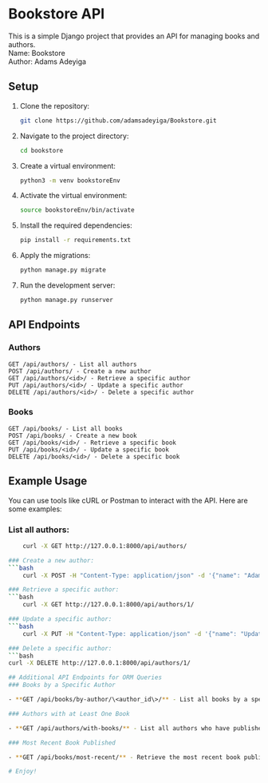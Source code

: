 # Bookstore API

This is a simple Django project that provides an API for managing books and authors.
<br>Name: Bookstore
<br>Author: Adams Adeyiga

## Setup

1. Clone the repository:
   ```bash
   git clone https://github.com/adamsadeyiga/Bookstore.git

2. Navigate to the project directory:
    ```bash
    cd bookstore

3. Create a virtual environment:
    ```bash
    python3 -m venv bookstoreEnv
4. Activate the virtual environment:
    ```bash 
    source bookstoreEnv/bin/activate

5. Install the required dependencies:
    ```bash
    pip install -r requirements.txt

6. Apply the migrations:
    ```bash 
    python manage.py migrate

7. Run the development server:
    ```bash
    python manage.py runserver

## API Endpoints
### Authors
    GET /api/authors/ - List all authors
    POST /api/authors/ - Create a new author
    GET /api/authors/<id>/ - Retrieve a specific author
    PUT /api/authors/<id>/ - Update a specific author
    DELETE /api/authors/<id>/ - Delete a specific author
### Books
    GET /api/books/ - List all books
    POST /api/books/ - Create a new book
    GET /api/books/<id>/ - Retrieve a specific book
    PUT /api/books/<id>/ - Update a specific book
    DELETE /api/books/<id>/ - Delete a specific book

## Example Usage
You can use tools like cURL or Postman to interact with the API. Here are some examples:

### List all authors:
```bash
    curl -X GET http://127.0.0.1:8000/api/authors/

### Create a new author:
```bash
    curl -X POST -H "Content-Type: application/json" -d '{"name": "Adams Adeyiga", "birth_date": "1980-01-01"}' http://127.0.0.1:8000/api/authors/

### Retrieve a specific author:
```bash
    curl -X GET http://127.0.0.1:8000/api/authors/1/

### Update a specific author:
```bash
    curl -X PUT -H "Content-Type: application/json" -d '{"name": "Updated Name", "birth_date": "1980-01-01"}' http://127.0.0.1:8000/api/authors/1/

### Delete a specific author:
```bash
curl -X DELETE http://127.0.0.1:8000/api/authors/1/

## Additional API Endpoints for ORM Queries
### Books by a Specific Author

- **GET /api/books/by-author/\<author_id\>/** - List all books by a specific author

### Authors with at Least One Book

- **GET /api/authors/with-books/** - List all authors who have published at least one book

### Most Recent Book Published

- **GET /api/books/most-recent/** - Retrieve the most recent book published

# Enjoy!